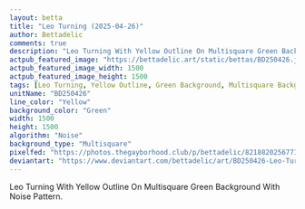 ```yaml
---
layout: betta
title: "Leo Turning (2025-04-26)"
author: Bettadelic
comments: true
description: "Leo Turning With Yellow Outline On Multisquare Green Background With Noise Pattern."
actpub_featured_image: "https://bettadelic.art/static/bettas/BD250426.jpg"
actpub_featured_image_width: 1500
actpub_featured_image_height: 1500
tags: [Leo Turning, Yellow Outline, Green Background, Multisquare Background Pattern, Noise Pattern, April 2025]
unitName: "BD250426"
line_color: "Yellow"
background_color: "Green"
width: 1500
height: 1500
algorithm: "Noise"
background_type: "Multisquare"
pixelfed: "https://photos.thegayborhood.club/p/bettadelic/821882025677116836"
deviantart: "https://www.deviantart.com/bettadelic/art/BD250426-Leo-Turning-2025-04-26-1187838218"
---
```


Leo Turning With Yellow Outline On Multisquare Green Background With Noise Pattern.
